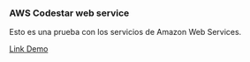 ### AWS Codestar web service

Esto es una prueba con los servicios de Amazon Web Services. 

[Link Demo](https://2kegm2ehga.execute-api.us-east-2.amazonaws.com/Prod/)